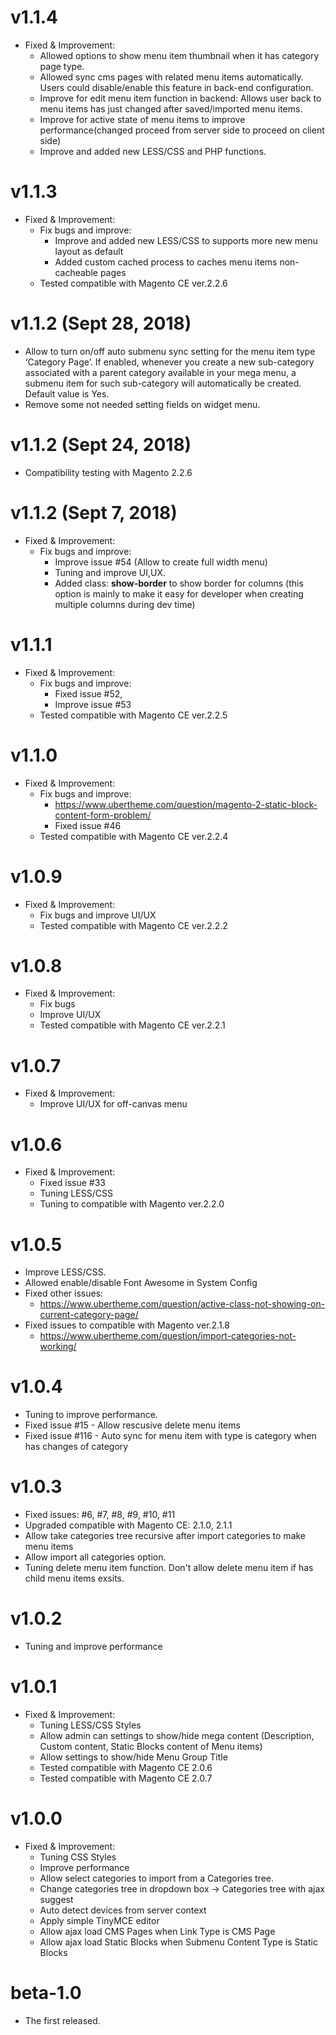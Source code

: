 
v1.1.4
======
* Fixed & Improvement:
    - Allowed options to show menu item thumbnail when it has category page type. 
    - Allowed sync cms pages with related menu items automatically. Users could disable/enable this feature in back-end configuration.
    - Improve for edit menu item function in backend: Allows user back to menu items has just changed after saved/imported menu items.
    - Improve for active state of menu items to improve performance(changed proceed from server side to proceed on client side)  
    - Improve and added new LESS/CSS and PHP functions.
    
v1.1.3
======
* Fixed & Improvement:
    * Fix bugs and improve:
        - Improve and added new LESS/CSS to supports more new menu layout as default
        - Added custom cached process to caches menu items non-cacheable pages
    * Tested compatible with Magento CE ver.2.2.6
    
v1.1.2 (Sept 28, 2018)
======
* Allow to turn on/off auto submenu sync setting for the menu item type ‘Category Page’. If enabled, whenever you create a new sub-category associated with a parent category available in your mega menu, a submenu item for such sub-category will automatically be created. Default value is Yes.
* Remove some not needed setting fields on widget menu.

v1.1.2 (Sept 24, 2018)
======
* Compatibility testing with Magento 2.2.6

v1.1.2 (Sept 7, 2018)
======
* Fixed & Improvement:
    * Fix bugs and improve:
        - Improve issue #54 (Allow to create full width menu)
        - Tuning and improve UI,UX.   
        - Added class: **show-border** to show border for columns (this option is mainly to make it easy for developer when creating multiple columns during dev time)
    
v1.1.1
======
* Fixed & Improvement:
    * Fix bugs and improve:
        - Fixed issue #52,
        - Improve issue #53
    * Tested compatible with Magento CE ver.2.2.5
    
v1.1.0
======
* Fixed & Improvement:
    * Fix bugs and improve:
        - https://www.ubertheme.com/question/magento-2-static-block-content-form-problem/
        - Fixed issue #46
    * Tested compatible with Magento CE ver.2.2.4
    
v1.0.9
======
* Fixed & Improvement:
    * Fix bugs and improve UI/UX
    * Tested compatible with Magento CE ver.2.2.2
    
v1.0.8
======
* Fixed & Improvement:
    * Fix bugs
    * Improve UI/UX
    * Tested compatible with Magento CE ver.2.2.1 
    
v1.0.7
======
* Fixed & Improvement:
    * Improve UI/UX for off-canvas menu
    
v1.0.6
======
* Fixed & Improvement:
    * Fixed issue #33
    * Tuning LESS/CSS
    * Tuning to compatible with Magento ver.2.2.0

v1.0.5
======
* Improve LESS/CSS.
* Allowed enable/disable Font Awesome in System Config
* Fixed other issues:
    - https://www.ubertheme.com/question/active-class-not-showing-on-current-category-page/
* Fixed issues to compatible with Magento ver.2.1.8
    - https://www.ubertheme.com/question/import-categories-not-working/

v1.0.4
======
* Tuning to improve performance.
* Fixed issue #15 - Allow rescusive delete menu items
* Fixed issue #116 - Auto sync for menu item with type is category when has changes of category

v1.0.3
======
* Fixed issues: #6, #7, #8, #9, #10, #11
* Upgraded compatible with Magento CE: 2.1.0, 2.1.1
* Allow take categories tree recursive after import categories to make menu items 
* Allow import all categories option.
* Tuning delete menu item function. Don't allow delete menu item if has child menu items exsits.

v1.0.2
======
* Tuning and improve performance

v1.0.1
======
* Fixed & Improvement:
    + Tuning LESS/CSS Styles
    + Allow admin can settings to show/hide mega content (Description, Custom content, Static Blocks content of Menu items)
    + Allow settings to show/hide Menu Group Title
    + Tested compatible with Magento CE 2.0.6
    + Tested compatible with Magento CE 2.0.7
    
v1.0.0
======
* Fixed & Improvement:
    + Tuning CSS Styles
    + Improve performance
    + Allow select categories to import from a Categories tree.
    + Change categories tree in dropdown box -> Categories tree with ajax suggest
    + Auto detect devices from server context
    + Apply simple TinyMCE editor
    + Allow ajax load CMS Pages when Link Type is CMS Page
    + Allow ajax load Static Blocks when Submenu Content Type is Static Blocks
    
beta-1.0
=============
* The first released.

